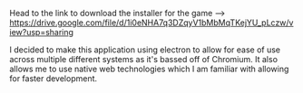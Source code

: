 Head to the link to download the installer for the game
--> https://drive.google.com/file/d/1i0eNHA7q3DZqyV1bMbMqTKejYU_pLczw/view?usp=sharing

I decided to make this application using electron to allow for ease of use across multiple different systems as it's bassed off of Chromium. 
It also allows me to use native web technologies which I am familiar with allowing for faster development.
